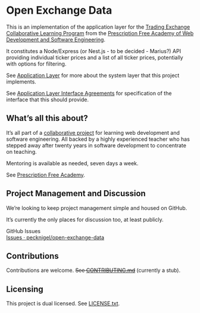 
# Open Exchange Data

This is an implementation of the application layer for the [Trading Exchange Collaborative Learning Program](https://github.com/pecknigel/trading-exchange-collaborative-learning) from the [Prescription Free Academy of Web Development and Software Engineering](https://prescriptionfree.academy/).

It constitutes a Node/Express (or Nest.js - to be decided - Marius?) API providing individual ticker prices and a list of all ticker prices, potentially with options for filtering.

See [Application Layer](https://github.com/pecknigel/trading-exchange-collaborative-learning?tab=readme-ov-file#application-layer) for more about the system layer that this project implements.

See [Application Layer Interface Agreements](https://github.com/pecknigel/trading-exchange-collaborative-learning?tab=readme-ov-file#application-layer-interface) for specification of the interface that this should provide.

## What’s all this about?

It’s all part of a [collaborative project](https://github.com/pecknigel/trading-exchange-collaborative-learning) for learning web development and software engineering. All backed by a highly experienced teacher who has stepped away after twenty years in software development to concentrate on teaching.

Mentoring is available as needed, seven days a week.

See [Prescription Free Academy](https://prescriptionfree.academy/).

## Project Management and Discussion

We’re looking to keep project management simple and housed on GitHub.

It’s currently the only places for discussion too, at least publicly.

GitHub Issues    
[Issues · pecknigel/open-exchange-data](https://github.com/pecknigel/open-exchange-data/issues)

## Contributions

Contributions are welcome. ~~See [CONTRIBUTING.md](CONTRIBUTING.md)~~ (currently a stub).

## Licensing

This project is dual licensed. See [LICENSE.txt](LICENSE.txt).

